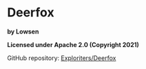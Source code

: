 # Deerfox
**by Lowsen**

**Licensed under Apache 2.0 (Copyright 2021)**

GitHub repository: [Exploriters/Deerfox](https://github.com/Exploriters/Deerfox)
